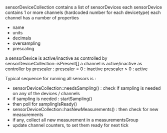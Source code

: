 sensorDeviceCollection contains a list of sensorDevices
each sensorDevice contains 1 or more channels (hardcoded number for each devicetype)
each channel has a number of properties
* name
* units
* decimals
* oversampling
* prescaling

a sensorDevice is active/inactive as controlled by sensorDeviceCollection::isPresent[]
a channel is active/inactive as controller by prescaler :
    prescaler = 0 : inactive
    prescaler > 0 : active

Typical sequence for running all sensors is :
* sensorDeviceCollection::needsSampling() : check if sampling is needed on any of the devices / channels
* if sampling is needed : startSampling()
* then poll for samplingIsReady()
* sensorDeviceCollection::hasNewMeasurements() : then check for new measurements 
* if any, collect all new measurement in a measurementsGroup
* update channel counters, to set them ready for next tick
